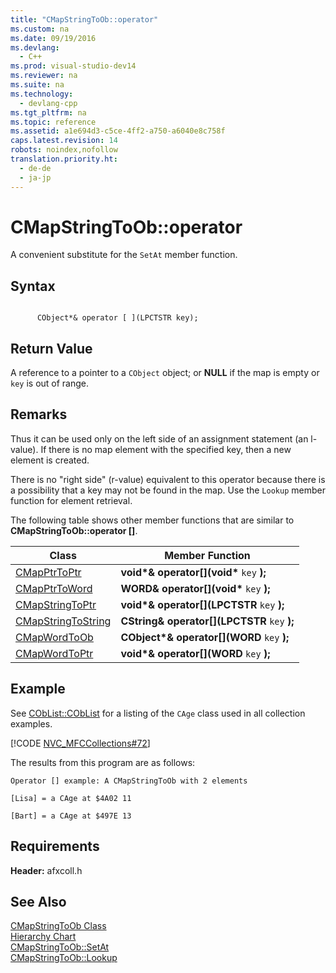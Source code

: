 ```yaml
---
title: "CMapStringToOb::operator"
ms.custom: na
ms.date: 09/19/2016
ms.devlang: 
  - C++
ms.prod: visual-studio-dev14
ms.reviewer: na
ms.suite: na
ms.technology: 
  - devlang-cpp
ms.tgt_pltfrm: na
ms.topic: reference
ms.assetid: a1e694d3-c5ce-4ff2-a750-a6040e8c758f
caps.latest.revision: 14
robots: noindex,nofollow
translation.priority.ht: 
  - de-de
  - ja-jp
---
```

# CMapStringToOb::operator
A convenient substitute for the `SetAt` member function.  
  
## Syntax  
  
```  
  
      CObject*& operator [ ](LPCTSTR key);  
```  
  
## Return Value  
 A reference to a pointer to a `CObject` object; or **NULL** if the map is empty or `key` is out of range.  
  
## Remarks  
 Thus it can be used only on the left side of an assignment statement (an l-value). If there is no map element with the specified key, then a new element is created.  
  
 There is no "right side" (r-value) equivalent to this operator because there is a possibility that a key may not be found in the map. Use the `Lookup` member function for element retrieval.  
  
 The following table shows other member functions that are similar to **CMapStringToOb::operator []**.  
  
|Class|Member Function|  
|-----------|---------------------|  
|[CMapPtrToPtr](../vs140/CMapPtrToPtr-Class.md)|**void\*& operator[](void\***  `key`  **\);**|  
|[CMapPtrToWord](../vs140/CMapPtrToWord-Class.md)|**WORD& operator[](void\***  `key`  **\);**|  
|[CMapStringToPtr](../vs140/CMapStringToPtr-Class.md)|**void\*& operator[](LPCTSTR**  `key`  **\);**|  
|[CMapStringToString](../vs140/CMapStringToString-Class.md)|**CString& operator[](LPCTSTR**  `key`  **\);**|  
|[CMapWordToOb](../vs140/CMapWordToOb-Class.md)|**CObject\*& operator[](WORD**  `key`  **\);**|  
|[CMapWordToPtr](../vs140/CMapWordToPtr-Class.md)|**void\*& operator[](WORD**  `key`  **\);**|  
  
## Example  
 See [CObList::CObList](../vs140/CObList--CObList.md) for a listing of the `CAge` class used in all collection examples.  
  
 [!CODE [NVC_MFCCollections#72](../CodeSnippet/VS_Snippets_Cpp/NVC_MFCCollections#72)]  
  
 The results from this program are as follows:  
  
 `Operator [] example: A CMapStringToOb with 2 elements`  
  
 `[Lisa] = a CAge at $4A02 11`  
  
 `[Bart] = a CAge at $497E 13`  
  
## Requirements  
 **Header:** afxcoll.h  
  
## See Also  
 [CMapStringToOb Class](../vs140/CMapStringToOb-Class.md)   
 [Hierarchy Chart](../vs140/Hierarchy-Chart.md)   
 [CMapStringToOb::SetAt](../vs140/CMapStringToOb--SetAt.md)   
 [CMapStringToOb::Lookup](../vs140/CMapStringToOb--Lookup.md)
